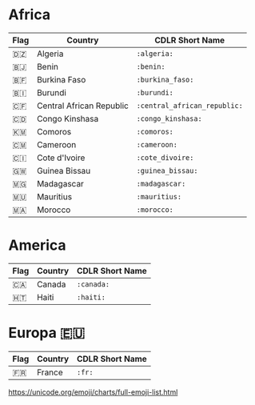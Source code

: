 # Africa

|  Flag                     | Country          | CDLR Short Name                      |
|---------------------------|------------------|--------------------------------------|
| :algeria:                 | Algeria          | `:algeria:`                          |
| :benin:                   | Benin            | `:benin:`                            |
| :burkina_faso:            | Burkina Faso     | `:burkina_faso:`                     |
| :burundi:                 | Burundi          | `:burundi:`                          |
| :central_african_republic:| Central African Republic | `:central_african_republic:` |
| :congo_kinshasa:          | Congo Kinshasa   | `:congo_kinshasa:`                   |
| :comoros:                 | Comoros          | `:comoros:`                          |
| :cameroon:                | Cameroon         | `:cameroon:`                         |
| :cote_divoire:            | Cote d'Ivoire    | `:cote_divoire:`                     |
| :guinea_bissau:           | Guinea Bissau    | `:guinea_bissau:`                    |
| :madagascar:              | Madagascar       | `:madagascar:`                       | 
| :mauritius:               | Mauritius        | `:mauritius:`                        | 
| :morocco:                 | Morocco          | `:morocco:`                          |

# America

|  Flag          | Country          | CDLR Short Name    |
|----------------|------------------|--------------------|
| :canada:       | Canada           | `:canada:`         |
| :haiti:        | Haiti            | `:haiti:`          |

# Europa :european_union:

|  Flag          | Country          | CDLR Short Name    |
|----------------|------------------|--------------------|
| :fr:           | France           | `:fr:`             |


https://unicode.org/emoji/charts/full-emoji-list.html
